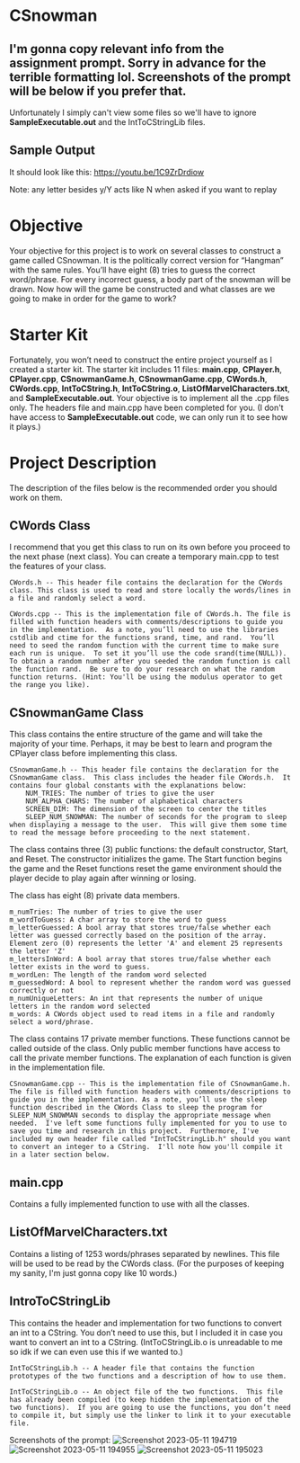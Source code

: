 # CSnowman
## I'm gonna copy relevant info from the assignment prompt. Sorry in advance for the terrible formatting lol. Screenshots of the prompt will be below if you prefer that.
Unfortunately I simply can't view some files so we'll have to ignore **SampleExecutable.out** and the IntToCStringLib files.

## Sample Output
It should look like this: https://youtu.be/1C9ZrDrdiow

Note: any letter besides y/Y acts like N when asked if you want to replay

# Objective
Your objective for this project is to work on several classes to construct a game called CSnowman.  It is the politically correct version for “Hangman” with the same rules.  You’ll have eight (8) tries to guess the correct word/phrase.  For every incorrect guess, a body part of the snowman will be drawn. Now how will the game be constructed and what classes are we going to make in order for the game to work?

# Starter Kit

Fortunately, you won’t need to construct the entire project yourself as I created a starter kit. The starter kit includes 11 files: **main.cpp**, **CPlayer.h**, **CPlayer.cpp**, **CSnowmanGame.h**, **CSnowmanGame.cpp**, **CWords.h**, **CWords.cpp**, **IntToCString.h**, **IntToCString.o**, **ListOfMarvelCharacters.txt**, and **SampleExecutable.out**. Your objective is to implement all the .cpp files only.  The headers file and main.cpp have been completed for you.
(I don't have access to **SampleExecutable.out** code, we can only run it to see how it plays.)

# Project Description

The description of the files below is the recommended order you should work on them.

## CWords Class

I recommend that you get this class to run on its own before you proceed to the next phase (next class).  You can create a temporary main.cpp to test the features of your class.

    CWords.h -- This header file contains the declaration for the CWords class. This class is used to read and store locally the words/lines in a file and randomly select a word.

    CWords.cpp -- This is the implementation file of CWords.h. The file is filled with function headers with comments/descriptions to guide you in the implementation.  As a note, you’ll need to use the libraries cstdlib and ctime for the functions srand, time, and rand.  You’ll need to seed the random function with the current time to make sure each run is unique.  To set it you’ll use the code srand(time(NULL)). To obtain a random number after you seeded the random function is call the function rand.  Be sure to do your research on what the random function returns. (Hint: You'll be using the modulus operator to get the range you like).

## CSnowmanGame Class

This class contains the entire structure of the game and will take the majority of your time.  Perhaps, it may be best to learn and program the CPlayer class before implementing this class.

    CSnowmanGame.h -- This header file contains the declaration for the CSnowmanGame class.  This class includes the header file CWords.h.  It contains four global constants with the explanations below:
        NUM_TRIES: The number of tries to give the user
        NUM_ALPHA_CHARS: The number of alphabetical characters
        SCREEN_DIM: The dimension of the screen to center the titles
        SLEEP_NUM_SNOWMAN: The number of seconds for the program to sleep when displaying a message to the user.  This will give them some time to read the message before proceeding to the next statement.

The class contains three (3) public functions: the default constructor, Start, and Reset.  The constructor initializes the game.  The Start function begins the game and the Reset functions reset the game environment should the player decide to play again after winning or losing.

The class has eight (8) private data members.

    m_numTries: The number of tries to give the user
    m_wordToGuess: A char array to store the word to guess
    m_letterGuessed: A bool array that stores true/false whether each letter was guessed correctly based on the position of the array.  Element zero (0) represents the letter 'A' and element 25 represents the letter 'Z'
    m_lettersInWord: A bool array that stores true/false whether each letter exists in the word to guess.
    m_wordLen: The length of the random word selected
    m_guessedWord: A bool to represent whether the random word was guessed correctly or not
    m_numUniqueLetters: An int that represents the number of unique letters in the random word selected
    m_words: A CWords object used to read items in a file and randomly select a word/phrase.

The class contains 17 private member functions.  These functions cannot be called outside of the class.  Only public member functions have access to call the private member functions.  The explanation of each function is given in the implementation file.

    CSnowmanGame.cpp -- This is the implementation file of CSnowmanGame.h. The file is filled with function headers with comments/descriptions to guide you in the implementation. As a note, you’ll use the sleep function described in the CWords Class to sleep the program for SLEEP_NUM_SNOWMAN seconds to display the appropriate message when needed.  I've left some functions fully implemented for you to use to save you time and research in this project.  Furthermore, I've included my own header file called "IntToCStringLib.h" should you want to convert an integer to a CString.  I'll note how you'll compile it in a later section below.

## main.cpp

Contains a fully implemented function to use with all the classes.

 
## ListOfMarvelCharacters.txt

Contains a listing of 1253 words/phrases separated by newlines.  This file will be used to be read by the CWords class. (For the purposes of keeping my sanity, I'm just gonna copy like 10 words.)

## IntroToCStringLib

This contains the header and implementation for two functions to convert an int to a CString.  You don’t need to use this, but I included it in case you want to convert an int to a CString. (IntToCStringLib.o is unreadable to me so idk if we can even use this if we wanted to.)

    IntToCStringLib.h -- A header file that contains the function prototypes of the two functions and a description of how to use them.

    IntToCStringLib.o -- An object file of the two functions.  This file has already been compiled (to keep hidden the implementation of the two functions).  If you are going to use the functions, you don’t need to compile it, but simply use the linker to link it to your executable file.

Screenshots of the prompt:
![Screenshot 2023-05-11 194719](https://github.com/Nyriki/CSnowman/assets/76397078/ec356d48-b068-44f5-95d4-df46ab307394)
![Screenshot 2023-05-11 194955](https://github.com/Nyriki/CSnowman/assets/76397078/9919386b-6d4b-4ef9-9249-bf6c8ce3337a)
![Screenshot 2023-05-11 195023](https://github.com/Nyriki/CSnowman/assets/76397078/4a2cda22-4773-4c9d-88a3-db9cd97c43f0)
